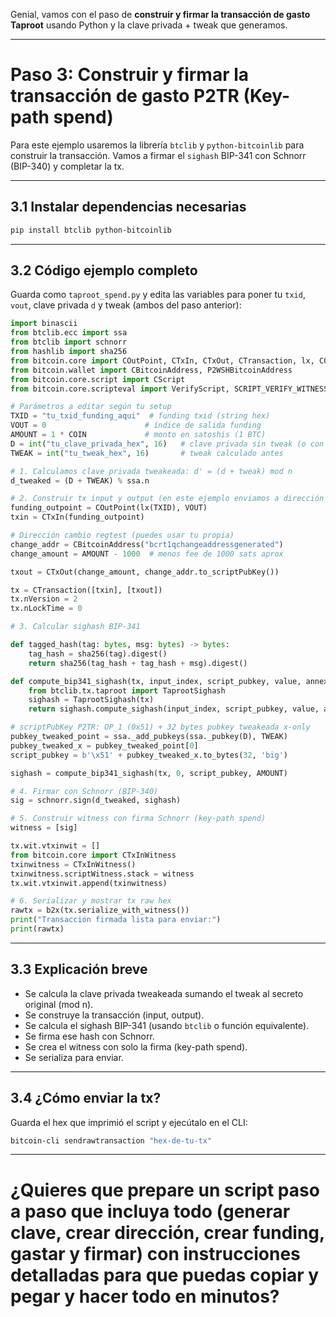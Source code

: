 Genial, vamos con el paso de **construir y firmar la transacción de gasto Taproot** usando Python y la clave privada + tweak que generamos.

---

# Paso 3: Construir y firmar la transacción de gasto P2TR (Key-path spend)

Para este ejemplo usaremos la librería `btclib` y `python-bitcoinlib` para construir la transacción. Vamos a firmar el `sighash` BIP-341 con Schnorr (BIP-340) y completar la tx.

---

## 3.1 Instalar dependencias necesarias

```bash
pip install btclib python-bitcoinlib
```

---

## 3.2 Código ejemplo completo

Guarda como `taproot_spend.py` y edita las variables para poner tu `txid`, `vout`, clave privada `d` y tweak (ambos del paso anterior):

```python
import binascii
from btclib.ecc import ssa
from btclib import schnorr
from hashlib import sha256
from bitcoin.core import COutPoint, CTxIn, CTxOut, CTransaction, lx, COIN, b2x
from bitcoin.wallet import CBitcoinAddress, P2WSHBitcoinAddress
from bitcoin.core.script import CScript
from bitcoin.core.scripteval import VerifyScript, SCRIPT_VERIFY_WITNESS, SCRIPT_VERIFY_P2SH

# Parámetros a editar según tu setup
TXID = "tu_txid_funding_aqui"  # funding txid (string hex)
VOUT = 0                      # índice de salida funding
AMOUNT = 1 * COIN             # monto en satoshis (1 BTC)
D = int("tu_clave_privada_hex", 16)   # clave privada sin tweak (o con ajuste de paridad)
TWEAK = int("tu_tweak_hex", 16)       # tweak calculado antes

# 1. Calculamos clave privada tweakeada: d' = (d + tweak) mod n
d_tweaked = (D + TWEAK) % ssa.n

# 2. Construir tx input y output (en este ejemplo enviamos a dirección bech32 de cambio)
funding_outpoint = COutPoint(lx(TXID), VOUT)
txin = CTxIn(funding_outpoint)

# Dirección cambio regtest (puedes usar tu propia)
change_addr = CBitcoinAddress("bcrt1qchangeaddressgenerated")
change_amount = AMOUNT - 1000  # menos fee de 1000 sats aprox

txout = CTxOut(change_amount, change_addr.to_scriptPubKey())

tx = CTransaction([txin], [txout])
tx.nVersion = 2
tx.nLockTime = 0

# 3. Calcular sighash BIP-341

def tagged_hash(tag: bytes, msg: bytes) -> bytes:
    tag_hash = sha256(tag).digest()
    return sha256(tag_hash + tag_hash + msg).digest()

def compute_bip341_sighash(tx, input_index, script_pubkey, value, annex=b''):
    from btclib.tx.taproot import TaprootSighash
    sighash = TaprootSighash(tx)
    return sighash.compute_sighash(input_index, script_pubkey, value, annex)

# scriptPubKey P2TR: OP_1 (0x51) + 32 bytes pubkey tweakeada x-only
pubkey_tweaked_point = ssa._add_pubkeys(ssa._pubkey(D), TWEAK)
pubkey_tweaked_x = pubkey_tweaked_point[0]
script_pubkey = b'\x51' + pubkey_tweaked_x.to_bytes(32, 'big')

sighash = compute_bip341_sighash(tx, 0, script_pubkey, AMOUNT)

# 4. Firmar con Schnorr (BIP-340)
sig = schnorr.sign(d_tweaked, sighash)

# 5. Construir witness con firma Schnorr (key-path spend)
witness = [sig]

tx.wit.vtxinwit = []
from bitcoin.core import CTxInWitness
txinwitness = CTxInWitness()
txinwitness.scriptWitness.stack = witness
tx.wit.vtxinwit.append(txinwitness)

# 6. Serializar y mostrar tx raw hex
rawtx = b2x(tx.serialize_with_witness())
print("Transacción firmada lista para enviar:")
print(rawtx)
```

---

## 3.3 Explicación breve

* Se calcula la clave privada tweakeada sumando el tweak al secreto original (mod n).
* Se construye la transacción (input, output).
* Se calcula el sighash BIP-341 (usando `btclib` o función equivalente).
* Se firma ese hash con Schnorr.
* Se crea el witness con solo la firma (key-path spend).
* Se serializa para enviar.

---

## 3.4 ¿Cómo enviar la tx?

Guarda el hex que imprimió el script y ejecútalo en el CLI:

```bash
bitcoin-cli sendrawtransaction "hex-de-tu-tx"
```

---

# ¿Quieres que prepare un script paso a paso que incluya todo (generar clave, crear dirección, crear funding, gastar y firmar) con instrucciones detalladas para que puedas copiar y pegar y hacer todo en minutos?

